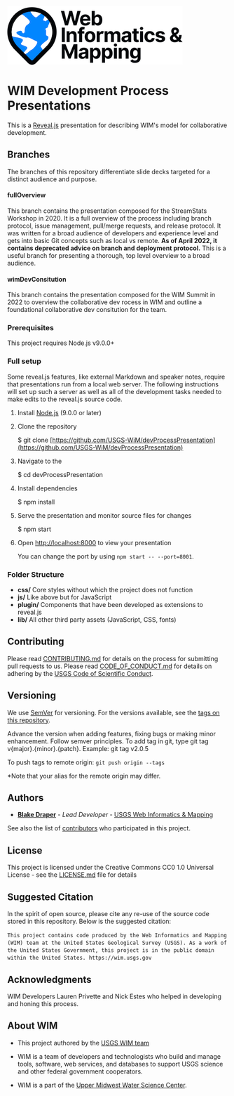 ![WiM](wim.png)

# WIM Development Process Presentations

This is a [Reveal.js](<[https://revealjs.com/#/](https://revealjs.com/#/)>) presentation for describing WIM's model for collaborative development.

## Branches

The branches of this repository differentiate slide decks targeted for a distinct audience and purpose.

#### fullOverview

This branch contains the presentation composed for the StreamStats Workshop in 2020. It is a full overview of the process including branch protocol, issue management, pull/merge requests, and release protocol. It was written for a broad audience of developers and experience level and gets into basic Git concepts such as local vs remote. **As of April 2022, it contains deprecated advice on branch and deployment protocol.** This is a useful branch for presenting a thorough, top level overview to a broad audience.

#### wimDevConsitution

This branch contains the presentation composed for the WIM Summit in 2022 to overview the collaborative dev rocess in WIM and outline a foundational collaborative dev consitution for the team.

### Prerequisites

This project requires Node.js v9.0.0+

### Full setup

Some reveal.js features, like external Markdown and speaker notes, require that presentations run from a local web server. The following instructions will set up such a server as well as all of the development tasks needed to make edits to the reveal.js source code.

1.  Install [Node.js](https://nodejs.org/) (9.0.0 or later)
2.  Clone the repository

    $ git clone [https://github.com/USGS-WiM/devProcessPresentation](https://github.com/USGS-WiM/devProcessPresentation)

3.  Navigate to the

    $ cd devProcessPresentation

4.  Install dependencies

    $ npm install

5.  Serve the presentation and monitor source files for changes

    $ npm start

6.  Open [http://localhost:8000](http://localhost:8000/) to view your presentation

    You can change the port by using `npm start -- --port=8001`.

### [](https://github.com/hakimel/reveal.js#folder-structure)Folder Structure

- **css/** Core styles without which the project does not function
- **js/** Like above but for JavaScript
- **plugin/** Components that have been developed as extensions to reveal.js
- **lib/** All other third party assets (JavaScript, CSS, fonts)

## Contributing

Please read [CONTRIBUTING.md](CONTRIBUTING.md) for details on the process for submitting pull requests to us. Please read [CODE_OF_CONDUCT.md](CODE_OF_CONDUCT.md) for details on adhering by the [USGS Code of Scientific Conduct](https://www2.usgs.gov/fsp/fsp_code_of_scientific_conduct.asp).

## Versioning

We use [SemVer](http://semver.org/) for versioning. For the versions available, see the [tags on this repository](../../tags).

Advance the version when adding features, fixing bugs or making minor enhancement. Follow semver principles. To add tag in git, type git tag v{major}.{minor}.{patch}. Example: git tag v2.0.5

To push tags to remote origin: `git push origin --tags`

\*Note that your alias for the remote origin may differ.

## Authors

- **[Blake Draper](https://github.com/BlakeDraper)** - _Lead Developer_ - [USGS Web Informatics & Mapping](https://wim.usgs.gov/)

See also the list of [contributors](../../graphs/contributors) who participated in this project.

## License

This project is licensed under the Creative Commons CC0 1.0 Universal License - see the [LICENSE.md](LICENSE.md) file for details

## Suggested Citation

In the spirit of open source, please cite any re-use of the source code stored in this repository. Below is the suggested citation:

`This project contains code produced by the Web Informatics and Mapping (WIM) team at the United States Geological Survey (USGS). As a work of the United States Government, this project is in the public domain within the United States. https://wim.usgs.gov`

## Acknowledgments

WIM Developers Lauren Privette and Nick Estes who helped in developing and honing this process.

## About WIM

- This project authored by the [USGS WIM team](https://wim.usgs.gov)

- WIM is a team of developers and technologists who build and manage tools, software, web services, and databases to support USGS science and other federal government cooperators.

- WIM is a part of the [Upper Midwest Water Science Center](https://www.usgs.gov/centers/wisconsin-water-science-center).
